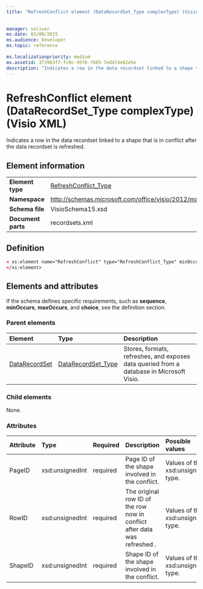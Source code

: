 ```yaml
---
title: "RefreshConflict element (DataRecordSet_Type complexType) (Visio XML)"
 
 
manager: soliver
ms.date: 03/09/2015
ms.audience: Developer
ms.topic: reference
 
ms.localizationpriority: medium
ms.assetid: 373983f7-fc0c-95f6-7665-7ed47de82e5e
description: "Indicates a row in the data recordset linked to a shape that is in conflict after the data recordset is refreshed."
---
```


# RefreshConflict element (DataRecordSet_Type complexType) (Visio XML)

Indicates a row in the data recordset linked to a shape that is in conflict after the data recordset is refreshed.
  
## Element information

|||
|:-----|:-----|
|**Element type** <br/> |[RefreshConflict_Type](refreshconflict_type-complextypevisio-xml.md) <br/> |
|**Namespace** <br/> |http://schemas.microsoft.com/office/visio/2012/main  <br/> |
|**Schema file** <br/> |VisioSchema15.xsd  <br/> |
|**Document parts** <br/> |recordsets.xml  <br/> |
   
## Definition

```XML
< xs:element name="RefreshConflict" type="RefreshConflict_Type" minOccurs="0" maxOccurs="unbounded" >
</xs:element>
```

## Elements and attributes

If the schema defines specific requirements, such as **sequence**, **minOccurs**, **maxOccurs**, and **choice**, see the definition section. 
  
### Parent elements

|**Element**|**Type**|**Description**|
|:-----|:-----|:-----|
|[DataRecordSet](datarecordset-element-datarecordsets_type-complextypevisio-xml.md) <br/> |[DataRecordSet_Type](datarecordset_type-complextypevisio-xml.md) <br/> |Stores, formats, refreshes, and exposes data queried from a database in Microsoft Visio.  <br/> |
   
### Child elements

None.
  
### Attributes

|**Attribute**|**Type**|**Required**|**Description**|**Possible values**|
|:-----|:-----|:-----|:-----|:-----|
|PageID  <br/> |xsd:unsignedInt  <br/> |required  <br/> |Page ID of the shape involved in the conflict.  <br/> |Values of the xsd:unsignedInt type.  <br/> |
|RowID  <br/> |xsd:unsignedInt  <br/> |required  <br/> |The original row ID of the row now in conflict after data was refreshed .  <br/> |Values of the xsd:unsignedInt type.  <br/> |
|ShapeID  <br/> |xsd:unsignedInt  <br/> |required  <br/> |Shape ID of the shape involved in the conflict.  <br/> |Values of the xsd:unsignedInt type.  <br/> |
   

